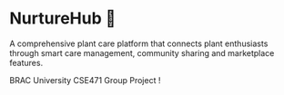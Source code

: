 # NurtureHub 🌱

A comprehensive plant care platform that connects plant enthusiasts through smart care management, community sharing and marketplace features.

BRAC University CSE471 Group Project !


